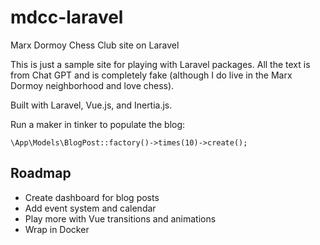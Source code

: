 # mdcc-laravel
 Marx Dormoy Chess Club site on Laravel

This is just a sample site for playing with Laravel packages. All the text is from Chat GPT and is completely fake (although I do live in the Marx Dormoy neighborhood and love chess).

Built with Laravel, Vue.js, and Inertia.js.

Run a maker in tinker to populate the blog:

```
\App\Models\BlogPost::factory()->times(10)->create();
```

## Roadmap
 - Create dashboard for blog posts
 - Add event system and calendar
 - Play more with Vue transitions and animations
 - Wrap in Docker

